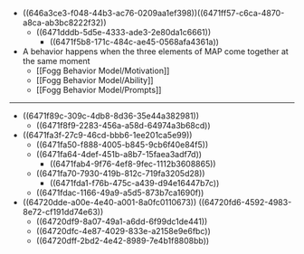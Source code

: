 - ((646a3ce3-f048-44b3-ac76-0209aa1ef398))((6471ff57-c6ca-4870-a8ca-ab3bc8222f32))
    - ((6471dddb-5d5e-4333-ade3-2e80da1c6661))
        - ((6471f5b8-171c-484c-ae45-0568afa4361a))
- A behavior happens when the three elements of MAP come together at the same moment
    - [[Fogg Behavior Model/Motivation]]
    - [[Fogg Behavior Model/Ability]]
    - [[Fogg Behavior Model/Prompts]]
- ---
- ((6471f89c-309c-4db8-8d36-35e44a382981))
    - ((6471f8f9-2283-456a-a58d-64974a3b68cd))
- ((6471fa3f-27c9-46cd-bbb6-1ee201ca5e99))
    - ((6471fa50-f888-4005-b845-9cb6f40e84f5))
    - ((6471fa64-4def-451b-a8b7-15faea3adf7d))
        - ((6471fab4-9f76-4ef8-9fec-1112b3608865))
    - ((6471fa70-7930-419b-812c-719fa3205d28))
        - ((6471fda1-f76b-475c-a439-d94e16447b7c))
    - ((6471fdac-1166-49a9-a5d5-873b7ca1690f))
- ((64720dde-a00e-4e40-a001-8a0fc0110673))
  ((64720fd6-4592-4983-8e72-cf191dd74e63))
    - ((64720df9-8a07-49a1-a6dd-6f99dc1de441))
    - ((64720dfc-4e87-4029-833e-a2158e9e6fbc))
    - ((64720dff-2bd2-4e42-8989-7e4b1f8808bb))
